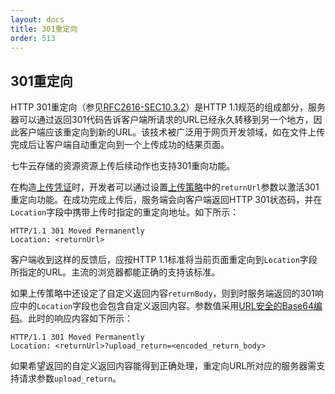 ```yaml
---
layout: docs
title: 301重定向
order: 513
---
```

<a name="redirect"></a>
## 301重定向

HTTP 301重定向（参见[RFC2616-SEC10.3.2](http://www.w3.org/Protocols/rfc2616/rfc2616-sec10.html#sec10.3.2)）是HTTP 1.1规范的组成部分，服务器可以通过返回301代码告诉客户端所请求的URL已经永久转移到另一个地方，因此客户端应该重定向到新的URL。该技术被广泛用于网页开发领域，如在文件上传完成后让客户端自动重定向到一个上传成功的结果页面。

七牛云存储的资源资源上传后续动作也支持301重向功能。

在构造[上传凭证](/api/reference/security/upload-token.html)时，开发者可以通过设置[上传策略](/api/reference/security/put-policy.html)中的`returnUrl`参数以激活301重定向功能。在成功完成上传后，服务端会向客户端返回HTTP 301状态码，并在`Location`字段中携带上传时指定的重定向地址。如下所示：

```
HTTP/1.1 301 Moved Permanently
Location: <returnUrl>
```

客户端收到这样的反馈后，应按HTTP 1.1标准将当前页面重定向到`Location`字段所指定的URL。主流的浏览器都能正确的支持该标准。

如果上传策略中还设定了自定义返回内容`returnBody`，则到时服务端返回的301响应中的`Location`字段也会包含自定义返回内容。参数值采用[URL安全的Base64编码](/api/overview/appendix.html#urlsafe-base64)。此时的响应内容如下所示：

```
HTTP/1.1 301 Moved Permanently
Location: <returnUrl>?upload_return=<encoded_return_body>
```

如果希望返回的自定义返回内容能得到正确处理，重定向URL所对应的服务器需支持请求参数`upload_return`。 
